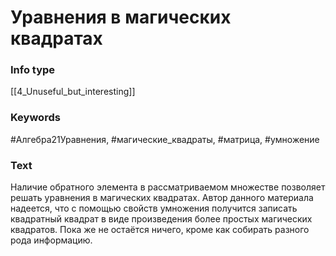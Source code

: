 # Уравнения в магических квадратах
### Info type
[[4_Unuseful_but_interesting]]
### Keywords
#Алгебра21Уравнения, #магические_квадраты, #матрица, #умножение
### Text
Наличие обратного элемента в рассматриваемом множестве позволяет решать уравнения в магических квадратах. Автор данного материала надеется, что с помощью свойств умножения получится записать квадратный квадрат в виде произведения более простых магических квадратов. Пока же не остаётся ничего, кроме как собирать разного рода информацию.
